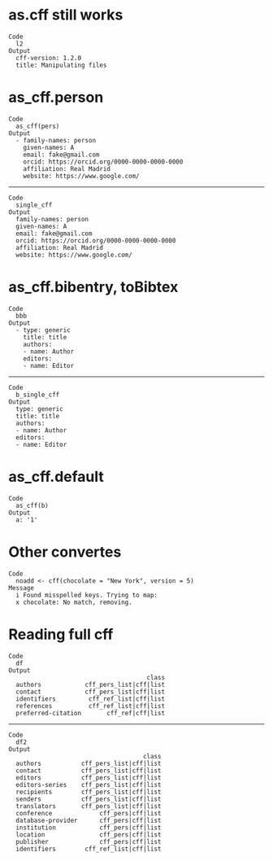 # as.cff still works

    Code
      l2
    Output
      cff-version: 1.2.0
      title: Manipulating files

# as_cff.person

    Code
      as_cff(pers)
    Output
      - family-names: person
        given-names: A
        email: fake@gmail.com
        orcid: https://orcid.org/0000-0000-0000-0000
        affiliation: Real Madrid
        website: https://www.google.com/

---

    Code
      single_cff
    Output
      family-names: person
      given-names: A
      email: fake@gmail.com
      orcid: https://orcid.org/0000-0000-0000-0000
      affiliation: Real Madrid
      website: https://www.google.com/

# as_cff.bibentry, toBibtex

    Code
      bbb
    Output
      - type: generic
        title: title
        authors:
        - name: Author
        editors:
        - name: Editor

---

    Code
      b_single_cff
    Output
      type: generic
      title: title
      authors:
      - name: Author
      editors:
      - name: Editor

# as_cff.default

    Code
      as_cff(b)
    Output
      a: '1'

# Other convertes

    Code
      noadd <- cff(chocolate = "New York", version = 5)
    Message
      i Found misspelled keys. Trying to map:
      x chocolate: No match, removing.

# Reading full cff

    Code
      df
    Output
                                          class
      authors            cff_pers_list|cff|list
      contact            cff_pers_list|cff|list
      identifiers         cff_ref_list|cff|list
      references          cff_ref_list|cff|list
      preferred-citation       cff_ref|cff|list

---

    Code
      df2
    Output
                                         class
      authors           cff_pers_list|cff|list
      contact           cff_pers_list|cff|list
      editors           cff_pers_list|cff|list
      editors-series    cff_pers_list|cff|list
      recipients        cff_pers_list|cff|list
      senders           cff_pers_list|cff|list
      translators       cff_pers_list|cff|list
      conference             cff_pers|cff|list
      database-provider      cff_pers|cff|list
      institution            cff_pers|cff|list
      location               cff_pers|cff|list
      publisher              cff_pers|cff|list
      identifiers        cff_ref_list|cff|list

